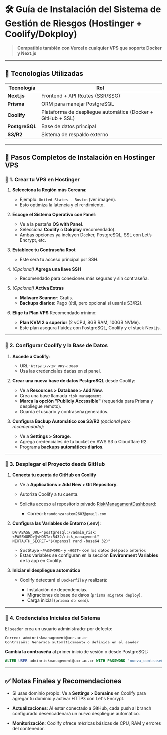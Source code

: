 # 🛠️ **Guía de Instalación del Sistema de Gestión de Riesgos (Hostinger + Coolify/Dokploy)**

> **Compatible también con Vercel o cualquier VPS que soporte Docker y Next.js**

---

## 🔧 **Tecnologías Utilizadas**

| Tecnología     | Rol                                                         |
| -------------- | ----------------------------------------------------------- |
| **Next.js**    | Frontend + API Routes (SSR/SSG)                             |
| **Prisma**     | ORM para manejar PostgreSQL                                 |
| **Coolify**    | Plataforma de despliegue automática (Docker + GitHub + SSL) |
| **PostgreSQL** | Base de datos principal                                     |
| **S3/R2**      | Sistema de respaldo externo                                 |

---

## 🚀 **Pasos Completos de Instalación en Hostinger VPS**

### 🔹 **1. Crear tu VPS en Hostinger**

1. **Selecciona la Región más Cercana**:

   * Ejemplo: `United States - Boston` (ver imagen).
   * Esto optimiza la latencia y el rendimiento.

2. **Escoge el Sistema Operativo con Panel**:

   * Ve a la pestaña **OS with Panel**.
   * Selecciona **Coolify**  o **Dokploy** (recomendado).
   * Ambas opciones ya incluyen Docker, PostgreSQL, SSL con Let’s Encrypt, etc.

3. **Establece tu Contraseña Root**

   * Este será tu acceso principal por SSH.

4. *(Opcional)* **Agrega una llave SSH**

   * Recomendado para conexiones más seguras y sin contraseña.

5. *(Opcional)* **Activa Extras**

   * **Malware Scanner**: Gratis.
   * **Backups diarios**: Pago (útil, pero opcional si usarás S3/R2).

6. **Elige tu Plan VPS**
   Recomendado mínimo:

   * **Plan KVM 2 o superior** (2 vCPU, 8GB RAM, 100GB NVMe).
   * Este plan asegura fluidez con PostgreSQL, Coolify y el stack Next.js.

---

### 🔹 **2. Configurar Coolify y la Base de Datos**

1. **Accede a Coolify**:

   * URL: `https://<IP_VPS>:3000`
   * Usa las credenciales dadas en el panel.

2. **Crear una nueva base de datos PostgreSQL** desde Coolify:

   * Ve a **Resources > Database > Add New**.
   * Crea una base llamada `risk_management`.
   * **Marca la opción "Publicly Accessible"** (requerida para Prisma y despliegue remoto).
   * Guarda el usuario y contraseña generados.

3. **Configura Backup Automático con S3/R2** *(opcional pero recomendado)*:

   * Ve a **Settings > Storage**.
   * Agrega credenciales de tu bucket en AWS S3 o Cloudflare R2.
   * Programa **backups automáticos diarios**.

---

### 🔹 **3. Desplegar el Proyecto desde GitHub**

1. **Conecta tu cuenta de GitHub en Coolify**

   * Ve a **Applications > Add New > Git Repository**.
   * Autoriza Coolify a tu cuenta.
   * Solicita acceso al repositorio privado [RiskManagamentDashboard](https://github.com/ZarateBM/RiskManagamentDashboard):

     * Correo: `brandonzaratem2603@gmail.com`

2. **Configura las Variables de Entorno (.env)**:

   ```env
   DATABASE_URL="postgresql://admin_risk:<PASSWORD>@<HOST>:5432/risk_management"
   NEXTAUTH_SECRET="$(openssl rand -base64 32)"
   ```

   * Sustituye `<PASSWORD>` y `<HOST>` con los datos del paso anterior.
   * Estas variables se configuran en la sección **Environment Variables** de la app en Coolify.

3. **Iniciar el despliegue automático**

   * Coolify detectará el `Dockerfile` y realizará:

     * Instalación de dependencias.
     * Migraciones de base de datos (`prisma migrate deploy`).
     * Carga inicial (`prisma db seed`).

---

### 🔹 **4. Credenciales Iniciales del Sistema**

El `seeder` crea un usuario administrador por defecto:

```bash
Correo: adminriskmanagement@ucr.ac.cr
Contraseña: Generada automáticamente o definida en el seeder
```

**Cambia la contraseña** al primer inicio de sesión o desde PostgreSQL:

```sql
ALTER USER adminriskmanagement@ucr.ac.cr WITH PASSWORD 'nueva_contraseña_segura';
```

---

## ✅ **Notas Finales y Recomendaciones**

* Si usas dominio propio:
  Ve a **Settings > Domains** en Coolify para agregar tu dominio y activar HTTPS con Let's Encrypt.

* **Actualizaciones**:
  Al estar conectado a GitHub, cada push al branch configurado desencadenará un nuevo despliegue automático.

* **Monitorización**:
  Coolify ofrece métricas básicas de CPU, RAM y errores del contenedor.

